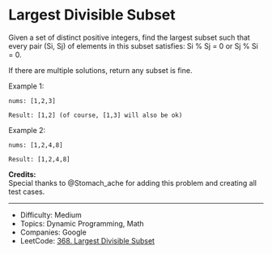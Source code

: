 # Largest Divisible Subset

Given a set of distinct positive integers, find the largest subset such that every pair (Si, Sj) of elements in this subset satisfies: Si % Sj = 0 or Sj % Si = 0.

If there are multiple solutions, return any subset is fine.

Example 1:
```
nums: [1,2,3]

Result: [1,2] (of course, [1,3] will also be ok)
```
Example 2:
```
nums: [1,2,4,8]

Result: [1,2,4,8]
```

**Credits:**  
Special thanks to @Stomach_ache for adding this problem and creating all test cases.

---

* Difficulty: Medium
* Topics: Dynamic Programming, Math
* Companies: Google
* LeetCode: [368. Largest Divisible Subset](https://leetcode.com/problems/largest-divisible-subset/description/)
